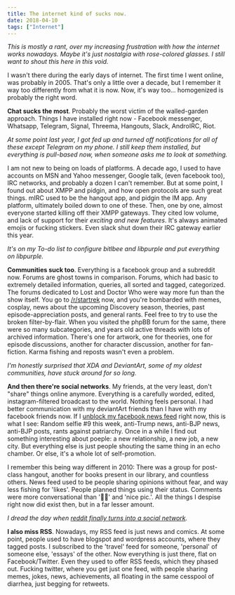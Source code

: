 ```yaml
---
title: The internet kind of sucks now.
date: 2018-04-10
tags: ["Internet"]
---
```


_This is mostly a rant, over my increasing frustration with how the internet works nowadays. Maybe it's just nostalgia with rose-colored glasses. I still want to shout this here in this void._

I wasn't there during the early days of internet. The first time I went online, was probably in 2005. That's only a little over a decade, but I remember it way too differently from what it is now. Now, it's way too... homogenized is probably the right word.

__Chat sucks the most__. Probably the worst victim of the walled-garden approach.
Things I have installed right now - Facebook messenger, Whatsapp, Telegram, Signal, Threema, Hangouts, Slack, AndroIRC, Riot.

_At some point last year, I got fed up and turned off notifications for all of these except Telegram on my phone. I still keep them installed, but everything is pull-based now, when someone asks me to look at something._

I am not new to being on loads of platforms. A decade ago, I used to have accounts on MSN and Yahoo messenger, Google talk, (even facebook too), IRC networks, and probably a dozen I can't remember. But at some point, I found out about XMPP and pidgin, and how open protocols are such great things. mIRC used to be the hangout app, and pidgin the IM app. Any platform, ultimately boiled down to one of these. Then, one by one, almost everyone started killing off their XMPP gateways. They cited low volume, and lack of support for their *exciting and new features*. It's always animated emojis or fucking stickers. Even slack shut down their IRC gateway earlier this year.

_It's on my To-do list to configure bitlbee and libpurple and put everything on libpurple._

__Communities suck too__. Everything is a facebook group and a subreddit now. Forums are ghost towns in comparison. Forums, which had basic to extremely detailed information, queries, all sorted and tagged, categorized. The forums dedicated to Lost and Doctor Who were way more fun than the show itself. You go to [/r/startrek][0] now, and you're bombarded with memes, cosplay, news about the upcoming Discovery season, theories, past episode-appreciation posts, and general rants. Feel free to try to use the broken filter-by-flair. When you visited the phpBB forum for the same, there were so many subcategories, and years old active threads with lots of archived information. There's one for artwork, one for theories, one for episode discussions, another for character discussion, another for fan-fiction. Karma fishing and reposts wasn't even a problem.

_I'm honestly surprised that XDA and DeviantArt, some of my oldest communities, have stuck around for so long._

__And then there're social networks__. My friends, at the very least, don't "share" things online anymore. Everything is a carefully worded, edited, instagram-filtered broadcast to the world. Nothing feels personal. I had better communication with my deviantArt friends than I have with my facebook friends now. If I [unblock my facebook news feed][1] right now, this is what I see: Random selfie #9 this week, anti-Trump news, anti-BJP news, anti-BJP posts, rants against patriarchy. Once in a while I find out something interesting about poeple: a new relationship, a new job, a new city. But everything else is just people shouting the same thing in an echo chamber. Or else, it's a whole lot of self-promotion.

I remember this being way different in 2010: There was a group for post-class hangout, another for books present in our library, and countless others. News feed used to be people sharing opinions without fear, and way less fishing for 'likes'. People planned things using their status. Comments were more conversational than '👍🏼' and 'nice pic.'. All the things I despise right now did exist then, but in a far lesser amount.

_I dread the day when [reddit finally turns into a social network][2]._

__I also miss RSS__. Nowadays, my RSS feed is just news and comics. At some point, people used to have blogspot and wordpress accounts, where they tagged posts. I subscribed to the 'travel' feed for someone, 'personal' of someone else, 'essays' of the other. Now everything is just there, flat on Facebook/Twitter. Even they used to offer RSS feeds, which they phased out. Fucking twitter, where you get just one feed, with people sharing memes, jokes, news, achievements, all floating in the same cesspool of diarrhea, just begging for retweets.

[0]: https://reddit.com/r/startrek
[1]: https://chrome.google.com/webstore/detail/news-feed-eradicator-for/fjcldmjmjhkklehbacihaiopjklihlgg
[2]: https://np.reddit.com/r/announcements/comments/863xcj/new_addition_to_sitewide_rules_regarding_the_use/dw2rwy1/?context=3

<!--more-->